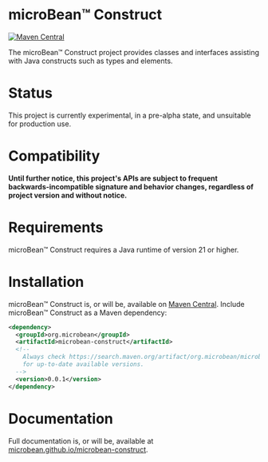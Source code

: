 # microBean™ Construct

[![Maven Central](https://img.shields.io/maven-central/v/org.microbean/microbean-construct.svg?label=Maven%20Central)](https://search.maven.org/artifact/org.microbean/microbean-construct)

The microBean™ Construct project provides classes and interfaces assisting with Java constructs such as types and
elements.

# Status

This project is currently experimental, in a pre-alpha state, and unsuitable for production use.

# Compatibility

**Until further notice, this project's APIs are subject to frequent backwards-incompatible signature and behavior
changes, regardless of project version and without notice.**

# Requirements

microBean™ Construct requires a Java runtime of version 21 or higher.

# Installation

microBean™ Construct is, or will be, available on [Maven Central](https://search.maven.org/). Include microBean™ Construct
as a Maven dependency:

```xml
<dependency>
  <groupId>org.microbean</groupId>
  <artifactId>microbean-construct</artifactId>
  <!--
    Always check https://search.maven.org/artifact/org.microbean/microbean-construct
    for up-to-date available versions.
  -->
  <version>0.0.1</version>
</dependency>
```

# Documentation

Full documentation is, or will be, available at
[microbean.github.io/microbean-construct](https://microbean.github.io/microbean-construct/).
